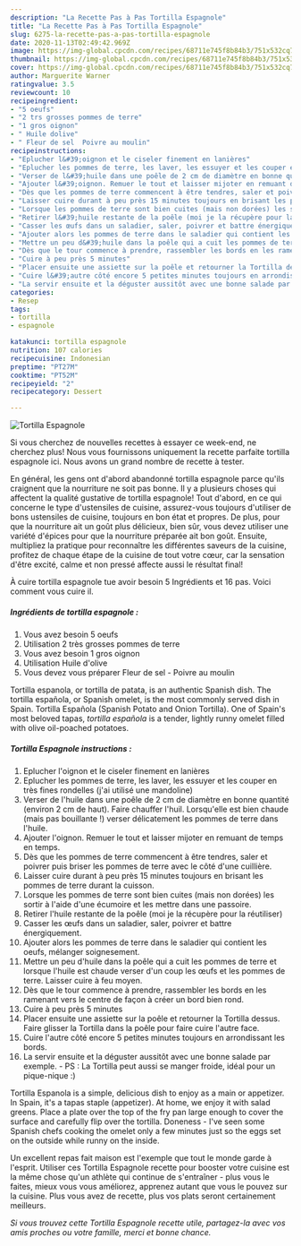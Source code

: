 ```yaml
---
description: "La Recette Pas à Pas Tortilla Espagnole"
title: "La Recette Pas à Pas Tortilla Espagnole"
slug: 6275-la-recette-pas-a-pas-tortilla-espagnole
date: 2020-11-13T02:49:42.969Z
image: https://img-global.cpcdn.com/recipes/68711e745f8b84b3/751x532cq70/tortilla-espagnole-photo-principale-de-la-recette.jpg
thumbnail: https://img-global.cpcdn.com/recipes/68711e745f8b84b3/751x532cq70/tortilla-espagnole-photo-principale-de-la-recette.jpg
cover: https://img-global.cpcdn.com/recipes/68711e745f8b84b3/751x532cq70/tortilla-espagnole-photo-principale-de-la-recette.jpg
author: Marguerite Warner
ratingvalue: 3.5
reviewcount: 10
recipeingredient:
- "5 oeufs"
- "2 trs grosses pommes de terre"
- "1 gros oignon"
- " Huile dolive"
- " Fleur de sel  Poivre au moulin"
recipeinstructions:
- "Eplucher l&#39;oignon et le ciseler finement en lanières"
- "Eplucher les pommes de terre, les laver, les essuyer et les couper en très fines rondelles (j&#39;ai utilisé une mandoline)"
- "Verser de l&#39;huile dans une poêle de 2 cm de diamètre en bonne quantité (environ 2 cm de haut). Faire chauffer l&#39;huil. Lorsqu&#39;elle est bien chaude (mais pas bouillante !) verser délicatement les pommes de terre dans l&#39;huile."
- "Ajouter l&#39;oignon. Remuer le tout et laisser mijoter en remuant de temps en temps."
- "Dès que les pommes de terre commencent à être tendres, saler et poivrer puis briser les pommes de terre avec le côté d&#39;une cuillière."
- "Laisser cuire durant à peu près 15 minutes toujours en brisant les pommes de terre durant la cuisson."
- "Lorsque les pommes de terre sont bien cuites (mais non dorées) les sortir à l&#39;aide d&#39;une écumoire et les mettre dans une passoire."
- "Retirer l&#39;huile restante de la poêle (moi je la récupère pour la réutiliser)"
- "Casser les œufs dans un saladier, saler, poivrer et battre énergiquement."
- "Ajouter alors les pommes de terre dans le saladier qui contient les oeufs, mélanger soignesement."
- "Mettre un peu d&#39;huile dans la poêle qui a cuit les pommes de terre et lorsque l&#39;huile est chaude verser d&#39;un coup les œufs et les pommes de terre. Laisser cuire à feu moyen."
- "Dès que le tour commence à prendre, rassembler les bords en les ramenant vers le centre de façon à créer un bord bien rond."
- "Cuire à peu près 5 minutes"
- "Placer ensuite une assiette sur la poêle et retourner la Tortilla dessus. Faire glisser la Tortilla dans la poêle pour faire cuire l&#39;autre face."
- "Cuire l&#39;autre côté encore 5 petites minutes toujours en arrondissant les bords."
- "La servir ensuite et la déguster aussitôt avec une bonne salade par exemple.  PS : La Tortilla peut aussi se manger froide, idéal pour un pique-nique :)"
categories:
- Resep
tags:
- tortilla
- espagnole

katakunci: tortilla espagnole 
nutrition: 107 calories
recipecuisine: Indonesian
preptime: "PT27M"
cooktime: "PT52M"
recipeyield: "2"
recipecategory: Dessert

---
```



![Tortilla Espagnole](https://img-global.cpcdn.com/recipes/68711e745f8b84b3/751x532cq70/tortilla-espagnole-photo-principale-de-la-recette.jpg)

Si vous cherchez de nouvelles recettes à essayer ce week-end, ne cherchez plus! Nous vous fournissons uniquement la recette parfaite tortilla espagnole ici. Nous avons un grand nombre de recette à tester.

En général, les gens ont d'abord abandonné tortilla espagnole parce qu'ils craignent que la nourriture ne soit pas bonne. Il y a plusieurs choses qui affectent la qualité gustative de tortilla espagnole! Tout d'abord, en ce qui concerne le type d'ustensiles de cuisine, assurez-vous toujours d'utiliser de bons ustensiles de cuisine, toujours en bon état et propres. De plus, pour que la nourriture ait un goût plus délicieux, bien sûr, vous devez utiliser une variété d'épices pour que la nourriture préparée ait bon goût. Ensuite, multipliez la pratique pour reconnaître les différentes saveurs de la cuisine, profitez de chaque étape de la cuisine de tout votre cœur, car la sensation d'être excité, calme et non pressé affecte aussi le résultat final!

<!--inarticleads1-->

À cuire tortilla espagnole tue avoir besoin 5 Ingrédients et 16 pas. Voici comment vous cuire il.

##### Ingrédients de tortilla espagnole :

1. Vous avez besoin 5 oeufs
1. Utilisation 2 très grosses pommes de terre
1. Vous avez besoin 1 gros oignon
1. Utilisation  Huile d&#39;olive
1. Vous devez vous préparer  Fleur de sel - Poivre au moulin


Tortilla espanola, or tortilla de patata, is an authentic Spanish dish. The tortilla española, or Spanish omelet, is the most commonly served dish in Spain. Tortilla Española (Spanish Potato and Onion Tortilla). One of Spain&#39;s most beloved tapas, *tortilla española* is a tender, lightly runny omelet filled with olive oil-poached potatoes. 

<!--inarticleads2-->

##### Tortilla Espagnole instructions :

1. Eplucher l&#39;oignon et le ciseler finement en lanières
1. Eplucher les pommes de terre, les laver, les essuyer et les couper en très fines rondelles (j&#39;ai utilisé une mandoline)
1. Verser de l&#39;huile dans une poêle de 2 cm de diamètre en bonne quantité (environ 2 cm de haut). Faire chauffer l&#39;huil. Lorsqu&#39;elle est bien chaude (mais pas bouillante !) verser délicatement les pommes de terre dans l&#39;huile.
1. Ajouter l&#39;oignon. Remuer le tout et laisser mijoter en remuant de temps en temps.
1. Dès que les pommes de terre commencent à être tendres, saler et poivrer puis briser les pommes de terre avec le côté d&#39;une cuillière.
1. Laisser cuire durant à peu près 15 minutes toujours en brisant les pommes de terre durant la cuisson.
1. Lorsque les pommes de terre sont bien cuites (mais non dorées) les sortir à l&#39;aide d&#39;une écumoire et les mettre dans une passoire.
1. Retirer l&#39;huile restante de la poêle (moi je la récupère pour la réutiliser)
1. Casser les œufs dans un saladier, saler, poivrer et battre énergiquement.
1. Ajouter alors les pommes de terre dans le saladier qui contient les oeufs, mélanger soignesement.
1. Mettre un peu d&#39;huile dans la poêle qui a cuit les pommes de terre et lorsque l&#39;huile est chaude verser d&#39;un coup les œufs et les pommes de terre. Laisser cuire à feu moyen.
1. Dès que le tour commence à prendre, rassembler les bords en les ramenant vers le centre de façon à créer un bord bien rond.
1. Cuire à peu près 5 minutes
1. Placer ensuite une assiette sur la poêle et retourner la Tortilla dessus. Faire glisser la Tortilla dans la poêle pour faire cuire l&#39;autre face.
1. Cuire l&#39;autre côté encore 5 petites minutes toujours en arrondissant les bords.
1. La servir ensuite et la déguster aussitôt avec une bonne salade par exemple.  - PS : La Tortilla peut aussi se manger froide, idéal pour un pique-nique :)


Tortilla Espanola is a simple, delicious dish to enjoy as a main or appetizer. In Spain, it&#39;s a tapas staple (appetizer). At home, we enjoy it with salad greens. Place a plate over the top of the fry pan large enough to cover the surface and carefully flip over the tortilla. Doneness - I&#39;ve seen some Spanish chefs cooking the omelet only a few minutes just so the eggs set on the outside while runny on the inside. 

<!--inarticleads1-->

<p>
Un excellent repas fait maison est l'exemple que tout le monde garde à l'esprit. Utiliser ces Tortilla Espagnole recette pour booster votre cuisine est la même chose qu'un athlète qui continue de s'entraîner - plus vous le faites, mieux vous vous améliorez, apprenez autant que vous le pouvez sur la cuisine. Plus vous avez de recette, plus vos plats seront certainement meilleurs.
</p>

<p>
<i>Si vous trouvez cette Tortilla Espagnole recette utile, partagez-la avec vos amis proches ou votre famille, merci et bonne chance.</i>
</p>
